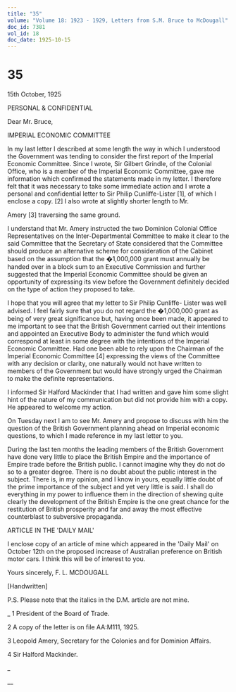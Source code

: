 ```yaml
---
title: "35"
volume: "Volume 18: 1923 - 1929, Letters from S.M. Bruce to McDougall"
doc_id: 7381
vol_id: 18
doc_date: 1925-10-15
---
```


# 35

15th October, 1925

PERSONAL &amp; CONFIDENTIAL

Dear Mr. Bruce,

IMPERIAL ECONOMIC COMMITTEE

In my last letter I described at some length the way in which I understood the Government was tending to consider the first report of the Imperial Economic Committee. Since I wrote, Sir Gilbert Grindle, of the Colonial Office, who is a member of the Imperial Economic Committee, gave me information which confirmed the statements made in my letter. I therefore felt that it was necessary to take some immediate action and I wrote a personal and confidential letter to Sir Philip Cunliffe-Lister [1], of which I enclose a copy. [2] I also wrote at slightly shorter length to Mr.

Amery [3] traversing the same ground.

I understand that Mr. Amery instructed the two Dominion Colonial Office Representatives on the Inter-Departmental Committee to make it clear to the said Committee that the Secretary of State considered that the Committee should produce an alternative scheme for consideration of the Cabinet based on the assumption that the �1,000,000 grant must annually be handed over in a block sum to an Executive Commission and further suggested that the Imperial Economic Committee should be given an opportunity of expressing its view before the Government definitely decided on the type of action they proposed to take.

I hope that you will agree that my letter to Sir Philip Cunliffe- Lister was well advised. I feel fairly sure that you do not regard the �1,000,000 grant as being of very great significance but, having once been made, it appeared to me important to see that the British Government carried out their intentions and appointed an Executive Body to administer the fund which would correspond at least in some degree with the intentions of the Imperial Economic Committee. Had one been able to rely upon the Chairman of the Imperial Economic Committee [4] expressing the views of the Committee with any decision or clarity, one naturally would not have written to members of the Government but would have strongly urged the Chairman to make the definite representations.

I informed Sir Halford Mackinder that I had written and gave him some slight hint of the nature of my communication but did not provide him with a copy. He appeared to welcome my action.

On Tuesday next I am to see Mr. Amery and propose to discuss with him the question of the British Government planning ahead on Imperial economic questions, to which I made reference in my last letter to you.

During the last ten months the leading members of the British Government have done very little to place the British Empire and the importance of Empire trade before the British public. I cannot imagine why they do not do so to a greater degree. There is no doubt about the public interest in the subject. There is, in my opinion, and I know in yours, equally little doubt of the prime importance of the subject and yet very little is said. I shall do everything in my power to influence them in the direction of shewing quite clearly the development of the British Empire is the one great chance for the restitution of British prosperity and far and away the most effective counterblast to subversive propaganda.

ARTICLE IN THE 'DAILY MAIL'

I enclose copy of an article of mine which appeared in the 'Daily Mail' on October 12th on the proposed increase of Australian preference on British motor cars. I think this will be of interest to you.

Yours sincerely, F. L. MCDOUGALL

[Handwritten]

P.S. Please note that the italics in the D.M. article are not mine.

_ 1 President of the Board of Trade.

2 A copy of the letter is on file AA:M111, 1925.

3 Leopold Amery, Secretary for the Colonies and for Dominion Affairs.

4 Sir Halford Mackinder.

_

__
